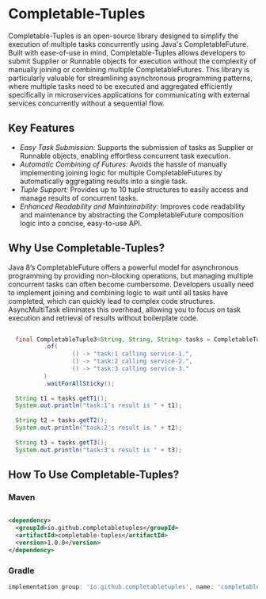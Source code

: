 # Completable-Tuples

Completable-Tuples is an open-source library designed to simplify the execution of multiple tasks concurrently using
Java's CompletableFuture. Built with ease-of-use in mind, Completable-Tuples allows developers to submit Supplier or
Runnable objects for execution without the complexity of manually joining or combining multiple CompletableFutures. This
library is particularly valuable for streamlining asynchronous programming patterns, where multiple tasks need to be
executed and aggregated efficiently specifically in microservices applications for communicating with external services
concurrently without a sequential flow.

## Key Features

- *Easy Task Submission:* Supports the submission of tasks as Supplier or Runnable objects, enabling effortless
  concurrent task execution.
- *Automatic Combining of Futures:* Avoids the hassle of manually implementing joining logic for multiple
  CompletableFutures by automatically aggregating results into a single task.
- *Tuple Support:* Provides up to 10 tuple structures to easily access and manage results of concurrent tasks.
- *Enhanced Readability and Maintainability:* Improves code readability and maintenance by abstracting the
  CompletableFuture composition logic into a concise, easy-to-use API.

## Why Use Completable-Tuples?

Java 8’s CompletableFuture offers a powerful model for asynchronous programming by providing non-blocking operations,
but managing multiple concurrent tasks can often become cumbersome. Developers usually need to implement joining and
combining logic to wait until all tasks have completed, which can quickly lead to complex code structures.
AsyncMultiTask eliminates this overhead, allowing you to focus on task execution and retrieval of results without
boilerplate code.


```java

  final CompletableTuple3<String, String, String> tasks = CompletableTuples
          .of(
                  () -> "task:1 calling service-1.",
                  () -> "task:2 calling service-2.",
                  () -> "task:3 calling service-3."
          )
          .waitForAllSticky();
  
  String t1 = tasks.getT1();
  System.out.println("task:1's result is " + t1);
  
  String t2 = tasks.getT2();
  System.out.println("task:2's result is " + t2);
  
  String t3 = tasks.getT3();
  System.out.println("task:3's result is " + t3);

```

## How To Use Completable-Tuples?

### Maven

```xml

<dependency>
  <groupId>io.github.completabletuples</groupId>
  <artifactId>completable-tuples</artifactId>
  <version>1.0.0</version>
</dependency>
```

### Gradle

```gradle
implementation group: 'io.github.completabletuples', name: 'completable-tuples', version: '1.0.0'
```